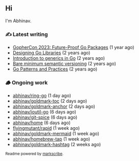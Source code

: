 ## Hi

I'm Abhinav.

### ✍️ Latest writing


- [GopherCon 2023: Future-Proof Go Packages](https://abhinavg.net/2023/09/27/future-proof-packages/) (1 year ago)
- [Designing Go Libraries](https://abhinavg.net/2022/12/06/designing-go-libraries/) (2 years ago)
- [Introduction to generics in Go](https://abhinavg.net/2022/11/23/generics-intro/) (2 years ago)
- [Bare minimum semantic versioning](https://abhinavg.net/2022/11/07/semver/) (2 years ago)
- [Go Patterns and Practices](https://abhinavg.net/2022/09/19/go-patterns-and-practices-talk/) (2 years ago)

### 🪵 Ongoing work


- [abhinav/ring-go](https://github.com/abhinav/ring-go) (1 day ago)
- [abhinav/goldmark-toc](https://github.com/abhinav/goldmark-toc) (2 days ago)
- [abhinav/goldmark-anchor](https://github.com/abhinav/goldmark-anchor) (2 days ago)
- [abhinav/ioutil-go](https://github.com/abhinav/ioutil-go) (6 days ago)
- [abhinav/git-spice](https://github.com/abhinav/git-spice) (6 days ago)
- [abhinav/home](https://github.com/abhinav/home) (6 days ago)
- [flyingmutant/rapid](https://github.com/flyingmutant/rapid) (1 week ago)
- [abhinav/goldmark-mermaid](https://github.com/abhinav/goldmark-mermaid) (1 week ago)
- [abhinav/homebrew-tap](https://github.com/abhinav/homebrew-tap) (1 week ago)
- [abhinav/goldmark-hashtag](https://github.com/abhinav/goldmark-hashtag) (2 weeks ago)

<sub>Readme powered by [markscribe](https://github.com/muesli/markscribe).</sub>
